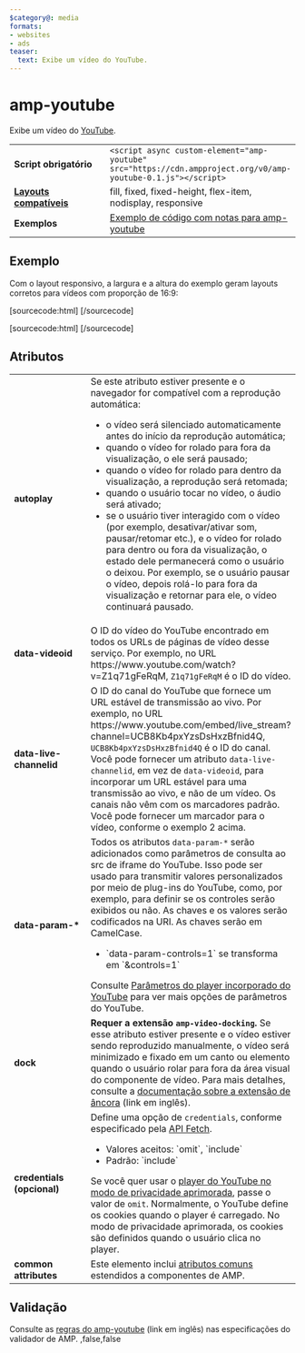 ```yaml
---
$category@: media
formats:
- websites
- ads
teaser:
  text: Exibe um vídeo do YouTube.
---
```




<!--
       Copyright 2016 The AMP HTML Authors. All Rights Reserved.

       Licensed under the Apache License, Version 2.0 (the "License");
     you may not use this file except in compliance with the License.
     You may obtain a copy of the License at

     http://www.apache.org/licenses/LICENSE-2.0

     Unless required by applicable law or agreed to in writing, software
     distributed under the License is distributed on an "AS-IS" BASIS,
     WITHOUT WARRANTIES OR CONDITIONS OF ANY KIND, either express or implied.
     See the License for the specific language governing permissions and
     limitations under the License.
-->

# amp-youtube <a name="amp-youtube"></a>

Exibe um vídeo do [YouTube](https://www.youtube.com/).

<table>
  <tr>
    <td width="40%"><strong>Script obrigatório</strong></td>
    <td><code>&lt;script async custom-element="amp-youtube" src="https://cdn.ampproject.org/v0/amp-youtube-0.1.js">&lt;/script></code></td>
  </tr>
  <tr>
    <td class="col-fourty"><strong><a href="../../../documentation/guides-and-tutorials/develop/style_and_layout/control_layout.md">Layouts compatíveis</a></strong></td>
    <td>fill, fixed, fixed-height, flex-item, nodisplay, responsive</td>
  </tr>
  <tr>
    <td width="40%"><strong>Exemplos</strong></td>
    <td><a href="https://ampbyexample.com/components/amp-youtube/">Exemplo de código com notas para amp-youtube</a></td>
  </tr>
</table>

## Exemplo <a name="example"></a>

Com o layout responsivo, a largura e a altura do exemplo geram layouts corretos para vídeos com proporção de 16:9:

[sourcecode:html]
<amp-youtube
    data-videoid="mGENRKrdoGY"
    layout="responsive"
    width="480" height="270"></amp-youtube>
  [/sourcecode]

  [sourcecode:html]
  <amp-youtube
      id="myLiveChannel"
      data-live-channelid="UCB8Kb4pxYzsDsHxzBfnid4Q"
      width="358"
      height="204"
      layout="responsive">
    <amp-img
      src="https://i.ytimg.com/vi/Wm1fWz-7nLQ/hqdefault_live.jpg"
      placeholder
      layout="fill"
      />
  </amp-youtube>
  [/sourcecode]

## Atributos <a name="attributes"></a>

<table>
  <tr>
    <td width="40%"><strong>autoplay</strong></td>
    <td>Se este atributo estiver presente e o navegador for compatível com a reprodução automática:
      <ul>
        <li>o vídeo será silenciado automaticamente antes do início da reprodução automática;
        </li>
        <li>quando o vídeo for rolado para fora da visualização, o ele será pausado;
        </li>
        <li>quando o vídeo for rolado para dentro da visualização, a reprodução será retomada;
        </li>
        <li>quando o usuário tocar no vídeo, o áudio será ativado;
        </li>
        <li>se o usuário tiver interagido com o vídeo (por exemplo, desativar/ativar som, pausar/retomar etc.), e o vídeo for rolado para dentro ou fora da visualização, o estado dele permanecerá como o usuário o deixou. Por exemplo, se o usuário pausar o vídeo, depois rolá-lo para fora da visualização e retornar para ele, o vídeo continuará pausado.
        </li>
      </ul></td>
    </tr>
    <tr>
      <td width="40%"><strong>data-videoid</strong></td>
      <td>O ID do vídeo do YouTube encontrado em todos os URLs de páginas de vídeo desse serviço.
          Por exemplo, no URL https://www.youtube.com/watch?v=Z1q71gFeRqM, <code>Z1q71gFeRqM</code> é o ID do vídeo.</td>
      </tr>
      <tr>
        <td width="40%"><strong>data-live-channelid</strong></td>
        <td>O ID do canal do YouTube que fornece um URL estável de transmissão ao vivo. Por exemplo, no URL https://www.youtube.com/embed/live_stream?channel=UCB8Kb4pxYzsDsHxzBfnid4Q, <code>UCB8Kb4pxYzsDsHxzBfnid4Q</code> é o ID do canal. Você pode fornecer um atributo <code>data-live-channelid</code>, em vez de <code>data-videoid</code>, para incorporar um URL estável para uma transmissão ao vivo, e não de um vídeo. Os canais não vêm com os marcadores padrão. Você pode fornecer um marcador para o vídeo, conforme o exemplo 2 acima.</td>
      </tr>
      <tr>
        <td width="40%"><strong>data-param-*</strong></td>
        <td>Todos os atributos <code>data-param-*</code> serão adicionados como parâmetros de consulta ao src de iframe do YouTube. Isso pode ser usado para transmitir valores personalizados por meio de plug-ins do YouTube, como, por exemplo, para definir se os controles serão exibidos ou não.
            As chaves e os valores serão codificados na URI. As chaves serão em CamelCase.
            <ul>
            <li>`data-param-controls=1` se transforma em `&amp;controls=1`</li>
          </ul>
          Consulte <a href="https://developers.google.com/youtube/player_parameters">Parâmetros do player incorporado do YouTube</a> para ver mais opções de parâmetros do YouTube.
        </td>
      </tr>
      <tr>
        <td width="40%"><strong>dock</strong></td>
        <td><strong>Requer a extensão <code>amp-video-docking</code>.</strong> Se esse atributo estiver presente e o vídeo estiver sendo reproduzido manualmente, o vídeo será minimizado e fixado em um canto ou elemento quando o usuário rolar para fora da área visual do componente de vídeo.
            Para mais detalhes, consulte a <a href="amp-video-docking.md">documentação sobre a extensão de âncora</a> (link em inglês).</td>
        </tr>
        <tr>
          <td width="40%"><strong>credentials (opcional)</strong></td>
          <td>Define uma opção de <code>credentials</code>, conforme especificado pela <a href="https://fetch.spec.whatwg.org/">API Fetch</a>.
            <ul>
              <li>Valores aceitos: `omit`, `include`</li>
              <li>Padrão: `include`</li>
            </ul>
            Se você quer usar o <a href="http://www.google.com/support/youtube/bin/answer.py?answer=141046">player do YouTube no modo de privacidade aprimorada</a>, passe o valor de <code>omit</code>.
            Normalmente, o YouTube define os cookies quando o player é carregado. No modo de privacidade aprimorada, os cookies são definidos quando o usuário clica no player.</td>
          </tr>
          <tr>
            <td width="40%"><strong>common attributes</strong></td>
            <td>Este elemento inclui <a href="../../../documentation/guides-and-tutorials/learn/common_attributes.md">atributos comuns</a> estendidos a componentes de AMP.</td>
          </tr>
        </table>

## Validação <a name="validation"></a>

Consulte as [regras do amp-youtube](https://github.com/ampproject/amphtml/blob/master/extensions/amp-youtube/validator-amp-youtube.protoascii) (link em inglês) nas especificações do validador de AMP.
,false,false
